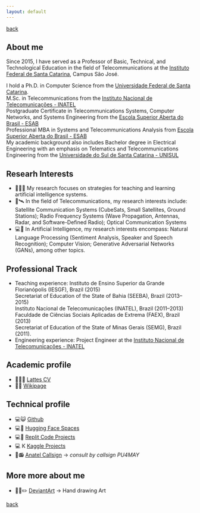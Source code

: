 ```yaml
---
layout: default
---
```

[back](./)

## About me
Since 2015, I have served as a Professor of Basic, Technical, and Technological Education in the field of Telecommunications at the [Instituto Federal de Santa Catarina](https://www.ifsc.edu.br/), Campus São José. <br>

I hold a Ph.D. in Computer Science from the [Universidade Federal de Santa Catarina](https://ufsc.br/). <br>
M.Sc. in Telecommunications from the [Instituto Nacional de Telecomunicações - INATEL](http://www.inatel.br) <br>
Postgraduate Certificate in Telecommunications Systems, Computer Networks, and Systems Engineering from the [Escola Superior Aberta do Brasil - ESAB](https://esab.edu.br/) <br>
Professional MBA in Systems and Telecommunications Analysis from [Escola Superior Aberta do Brasil - ESAB](https://esab.edu.br/)  <br>
My academic background also includes Bachelor degree in Electrical Engineering with an emphasis on Telematics and Telecommunications Engineering from the [Universidade do Sul de Santa Catarina - UNISUL](http://www.unisul.br) <br>

## Researh Interests

* 👨‍🏫🤖 My research focuses on strategies for teaching and learning artificial intelligence systems.
* 📡🛰️	In the field of Telecommunications, my research interests include: Satellite Communication Systems (CubeSats, Small Satellites, Ground Stations); Radio Frequency Systems (Wave Propagation, Antennas, Radar, and Software-Defined Radio); Optical Communication Systems
* 💻🤖 In Artificial Intelligence, my research interests encompass: Natural Language Processing (Sentiment Analysis, Speaker and Speech Recognition); Computer Vision; Generative Adversarial Networks (GANs), among other topics.


## Professional Track

* Teaching experience: Instituto de Ensino Superior da Grande Florianópolis (IESGF), Brazil (2015) <br>
Secretariat of Education of the State of Bahia (SEEBA), Brazil (2013–2015) <br>
Instituto Nacional de Telecomunicações (INATEL), Brazil (2011–2013) <br>
Faculdade de Ciências Sociais Aplicadas de Extrema (FAEX), Brazil (2013) <br>
Secretariat of Education of the State of Minas Gerais (SEMG), Brazil (2011). <br>
* Engineering experience: Project Engineer at the [Instituto Nacional de Telecomunicações - INATEL](http://www.inatel.br)

## Academic profile

- 📃👨‍🎓 [Lattes CV](http://lattes.cnpq.br/6289204315531991)
- 📑🏫 [Wikipage](https://wiki.sj.ifsc.edu.br/index.php/Ramon_Mayor_Martins)

## Technical profile

- 💻😺 [Github](https://github.com/rmayormartins)
- 💻🤗 [Hugging Face Spaces](https://huggingface.co/rmayormartins)
- 💻👾 [Replit Code Projects](https://replit.com/@rmayormartins)
- 💻 K [Kaggle Projects](https://www.kaggle.com/rmayormartins)
- 📃📻 [Anatel Callsign](https://sistemas.anatel.gov.br/easp/Novo/ConsultaIndicativo/Tela.asp) -> _consult by callsign PU4MAY_

## More more about me

- 👨‍🎨✏️ [DeviantArt](https://www.deviantart.com/rmayormartins) -> Hand drawing Art

[back](./)
